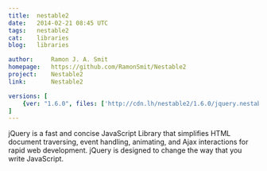 ```yaml
---
title:	nestable2
date:	2014-02-21 08:45 UTC
tags:	nestable2
cat:	libraries
blog:	libraries

author:		Ramon J. A. Smit
homepage:	https://github.com/RamonSmit/Nestable2
project:	Nestable2
link:		Nestable2

versions: [
	{ver: "1.6.0", files: ['http://cdn.lh/nestable2/1.6.0/jquery.nestable.js', 'http://cdn.lh/nestable2/1.6.0/jquery.nestable.css']},
]
---
```


jQuery is a fast and concise JavaScript Library that simplifies HTML document traversing, event handling, animating, and Ajax interactions for rapid web development. jQuery is designed to change the way that you write JavaScript.
